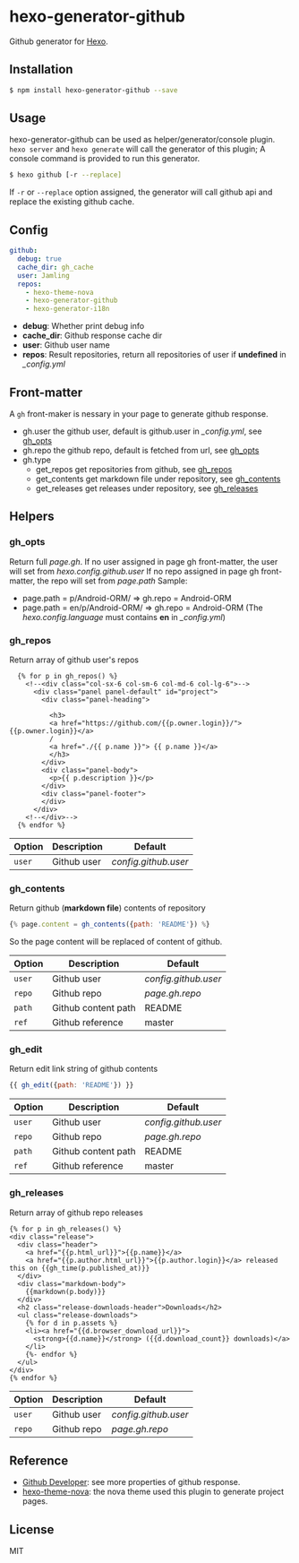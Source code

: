 # hexo-generator-github

Github generator for [Hexo].

## Installation

``` bash
$ npm install hexo-generator-github --save
```

## Usage

hexo-generator-github can be used as helper/generator/console plugin. `hexo server` and `hexo generate` will call the generator of this plugin; A console command is provided to run this generator.

``` bash
$ hexo github [-r --replace]
```

If `-r` or `--replace` option assigned, the generator will call github api and replace the existing github cache.

## Config

``` yaml
github:
  debug: true
  cache_dir: gh_cache
  user: Jamling
  repos: 
    - hexo-theme-nova
    - hexo-generator-github
    - hexo-generator-i18n
```

- **debug**: Whether print debug info
- **cache_dir**: Github response cache dir
- **user**: Github user name
- **repos**: Result repositories, return all repositories of user if **undefined** in <var>_config.yml</var> 

## Front-matter
A `gh` front-maker is nessary in your page to generate github response.

- gh.user the github user, default is github.user in <var>_config.yml</var>, see [gh_opts](#gh_opts)
- gh.repo the github repo, default is fetched from url, see [gh_opts](#gh_opts)
- gh.type 
    - get_repos get repositories from github, see [gh_repos](#gh_repos)
    - get_contents get markdown file under repository, see [gh_contents](#gh_contents)
    - get_releases get releases under repository, see [gh_releases](#gh_releases)

## Helpers

### gh_opts
Return full <var>page.gh</var>.
If no user assigned in page gh front-matter, the user will set from <var>hexo.config.github.user</var>
If no repo assigned in page gh front-matter, the repo will set from <var>page.path</var>
Sample:

- page.path = p/Android-ORM/ => gh.repo = Android-ORM
- page.path = en/p/Android-ORM/ => gh.repo = Android-ORM (The <var>hexo.config.language</var> must contains **en** in <var>_config.yml</var>)

### gh_repos

Return array of github user's repos

``` htmlbars
  {% for p in gh_repos() %}
    <!--<div class="col-sx-6 col-sm-6 col-md-6 col-lg-6">-->
      <div class="panel panel-default" id="project">
        <div class="panel-heading">
        
          <h3>
          <a href="https://github.com/{{p.owner.login}}/">{{p.owner.login}}</a>
          /
          <a href="./{{ p.name }}"> {{ p.name }}</a>
          </h3>
        </div>
        <div class="panel-body">
          <p>{{ p.description }}</p>
        </div>
        <div class="panel-footer">
        </div>
      </div>
    <!--</div>-->
  {% endfor %}

```

Option | Description | Default
--- | --- | ---
`user` | Github user | <var>config.github.user</var>

### gh_contents

Return github (**markdown file**) contents of repository

``` js
{% page.content = gh_contents({path: 'README'}) %}
```
So the page content will be replaced of content of github.

Option | Description | Default
--- | --- | ---
`user` | Github user | <var>config.github.user</var>
`repo` | Github repo | <var>page.gh.repo</var>
`path` | Github content path | README
`ref` | Github reference | master

### gh_edit

Return edit link string of github contents

``` js
{{ gh_edit({path: 'README'}) }}
```

Option | Description | Default
--- | --- | ---
`user` | Github user | <var>config.github.user</var>
`repo` | Github repo | <var>page.gh.repo</var>
`path` | Github content path | README
`ref` | Github reference | master

### gh_releases

Return array of github repo releases

``` htmlbars
{% for p in gh_releases() %}
<div class="release">
  <div class="header">
    <a href="{{p.html_url}}">{{p.name}}</a>
    <a href="{{p.author.html_url}}">{{p.author.login}}</a> released this on {{gh_time(p.published_at)}}
  </div>
  <div class="markdown-body">
    {{markdown(p.body)}}
  </div>
  <h2 class="release-downloads-header">Downloads</h2>
  <ul class="release-downloads">
    {% for d in p.assets %}
    <li><a href="{{d.browser_download_url}}">
      <strong>{{d.name}}</strong> ({{d.download_count}} downloads)</a>
    </li>
    {%- endfor %}
  </ul>
</div>
{% endfor %}
```

Option | Description | Default
--- | --- | ---
`user` | Github user | <var>config.github.user</var>
`repo` | Github repo | <var>page.gh.repo</var>

## Reference

- [Github Developer](https://developer.github.com/): see more properties of github response.
- [hexo-theme-nova](https://github.com/Jamling/hexo-theme-nova): the nova theme used this plugin to generate project pages.

## License

MIT

[Hexo]: http://hexo.io/
